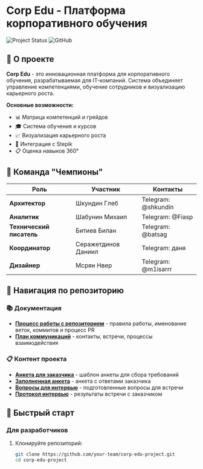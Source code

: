 # Corp Edu - Платформа корпоративного обучения

![Project Status](https://img.shields.io/badge/Status-Development-blue)
![GitHub](https://img.shields.io/badge/Version-1.0-green)

## 🎯 О проекте

**Corp Edu** - это инновационная платформа для корпоративного обучения, разрабатываемая для IT-компаний. Система объединяет управление компетенциями, обучение сотрудников и визуализацию карьерного роста.

**Основные возможности:**
- 📊 Матрица компетенций и грейдов
- 🎓 Система обучения и курсов
- 📈 Визуализация карьерного роста
- 🔄 Интеграция с Stepik
- 📋 Оценка навыков 360°

## 👥 Команда "Чемпионы"

| Роль | Участник | Контакты |
|------|----------|----------|
| **Архитектор** | Шкундин Глеб | Telegram: @shkundin |
| **Аналитик** | Шабунин Михаил | Telegram: @Fiasp |
| **Технический писатель** | Битиев Билан | Telegram: @batsag |
| **Координатор** | Серажетдинов Даниил | Telegram: даня |
| **Дизайнер** | Мсрян Нвер | Telegram: @m1isarrr |

## 📁 Навигация по репозиторию

### 📚 Документация
- [**Процесс работы с репозиторием**](docs/contribution.md) - правила работы, именование веток, коммитов и процесс PR
- [**План коммуникаций**](docs/communication_plan.md) - контакты, встречи, процессы взаимодействия

### 📋 Контент проекта
- [**Анкета для заказчика**](content/questionnaire.md) - шаблон анкеты для сбора требований
- [**Заполненная анкета**](content/filled_questionnaire.md) - анкета с ответами заказчика
- [**Вопросы для интервью**](content/interview_questions.md) - подготовленные вопросы для встречи
- [**Протокол интервью**](content/interview_protocol.md) - результаты встречи с заказчиком

## 🚀 Быстрый старт

### Для разработчиков
1. Клонируйте репозиторий:
   ```bash
   git clone https://github.com/your-team/corp-edu-project.git
   cd corp-edu-project
